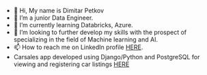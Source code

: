 - 👋 Hi, My name is Dimitar Petkov
- 👀 I’m a junior Data Engineer.
- 🌱 I’m currently learning Databricks, Azure.
- 💞️ I’m looking to further develop my skills with the prospect of specializing in the field of Machine learning and AI.
- 📫 How to reach me on LinkedIn profile <a href="https://www.linkedin.com/in/meng-dimitar-petkov-95aa1b228/">HERE</a>.
- Carsales app developed using Django/Python and PostgreSQL for viewing and registering car listings <a href="http://dimitartest354.pythonanywhere.com/" rel="nofollow">HERE</a>

<!---
dpetkov354/dpetkov354 is a ✨ special ✨ repository because its `README.md` (this file) appears on your GitHub profile.
You can click the Preview link to take a look at your changes.
--->
